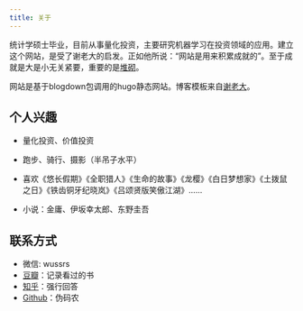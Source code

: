 ```yaml
---
title: 关于
---
```


统计学硕士毕业，目前从事量化投资，主要研究机器学习在投资领域的应用。建立这个网站，是受了谢老大的启发。正如他所说：“网站是用来积累成就的”。至于成就是大是小无关紧要，重要的是[堆砌](https://yihui.name/cn/2019/07/inner-peace/)。

网站是基于blogdown包调用的hugo静态网站。博客模板来自[谢老大](https://xmin.yihui.name/)。

## 个人兴趣

* 量化投资、价值投资

* 跑步、骑行、摄影（半吊子水平）

* 喜欢《悠长假期》《全职猎人》《生命的故事》《龙樱》《白日梦想家》《土拨鼠之日》《铁齿铜牙纪晓岚》《吕颂贤版笑傲江湖》......

* 小说：金庸、伊坂幸太郎、东野圭吾

## 联系方式

* 微信: wussrs
* [豆瓣](https://www.douban.com/people/121747689/)：记录看过的书
* [知乎](https://www.zhihu.com/people/wu-xian-da-94/answers)：强行回答
* [Github](https://github.com/wuxiaoda)：伪码农
